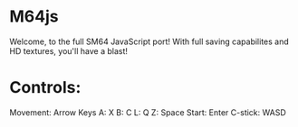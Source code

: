 # M64js
Welcome, to the full SM64 JavaScript port!
With full saving capabilites and HD textures, you'll have a blast!

# Controls:
Movement: Arrow Keys
A: X
B: C
L: Q
Z: Space
Start: Enter
C-stick: WASD
